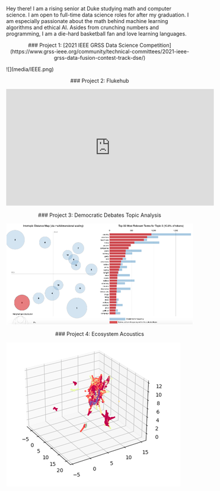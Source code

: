 Hey there! I am a rising senior at Duke studying math and computer science. I am open to full-time data science roles for after my graduation. I am especially passionate about the math behind machine learning algorithms and ethical AI. Asides from crunching numbers and programming, I am a die-hard basketball fan and love learning languages.

<p align="center">
### Project 1: [2021 IEEE GRSS Data Science Competition](https://www.grss-ieee.org/community/technical-committees/2021-ieee-grss-data-fusion-contest-track-dse/)
</p>  
![](media/IEEE.png)

<p align="center">
### Project 2: Flukehub
</p>

<p align="center">
<iframe width="560" height="315" src="https://www.youtube.com/embed/YtoEv-HFCBA" title="YouTube video player" frameborder="0" allow="accelerometer; autoplay; clipboard-write; encrypted-media; gyroscope; picture-in-picture" allowfullscreen></iframe>
</p>

<p align="center">
### Project 3: Democratic Debates Topic Analysis
</p>

![](media/Intertopic_Distance.png)

<p align="center">
### Project 4: Ecosystem Acoustics
</p>

![](media/UMAP_Landscapes.png)
